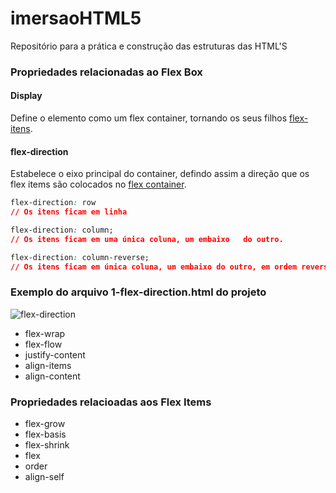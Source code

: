 # imersaoHTML5

Repositório para a prática e construção das estruturas das HTML'S

### Propriedades relacionadas ao Flex Box

#### Display

Define o elemento como um flex container, tornando os seus filhos  [flex-itens](https://github.com/nildoeti/imersaoHTML5/blob/main/flex-box/0-display-flex.html).

#### flex-direction

Estabelece o eixo principal do container, defindo assim a direção que os flex items são colocados no [flex container](https://github.com/nildoeti/imersaoHTML5/blob/main/flex-box/1-flex-direction.html).

```css
flex-direction: row
// Os itens ficam em linha
```

```css
flex-direction: column;
// Os itens ficam em uma única coluna, um embaixo   do outro.
```
```css
flex-direction: column-reverse;
// Os itens ficam em única coluna, um embaixo do outro, em ordem reversa: 3, 2 ...
```
### Exemplo do arquivo 1-flex-direction.html do projeto
![flex-direction](img/1-flex-direction.jpg)

-   flex-wrap
-   flex-flow
-   justify-content
-   align-items
-   align-content

### Propriedades relacioadas aos Flex Items

-   flex-grow
-   flex-basis
-   flex-shrink
-   flex
-   order
-   align-self
